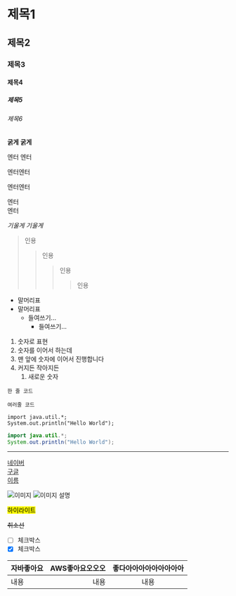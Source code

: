 <!-- https://www.markdownguide.org/cheat-sheet/ -->
<!-- cmd + /, ctrl + / : 주석 -> 인식이 안되는 글 -->

<!-- headline 또는 heading -->
# 제목1
## 제목2
### 제목3 
<!-- 일반적으로 velog, notion 3까지 지원... -->
#### 제목4
##### 제목5
###### 제목6

<!-- bold 굵게 -->
**굵게**
__굵게__
<!-- enter 1개는 무시된다 -->

엔터
엔터

엔터엔터

엔터엔터

엔터  
엔터
<!-- 스페이스 2개가 있으면 줄바꿈 인정 -->

<!-- italic 기울게 -->
*기울게*
_기울게_

> 인용
> > 인용
> > > 인용
> > > > 인용

* 말머리표
* 말머리표
    * 들여쓰기...
        * 들여쓰기...

1. 숫자로 표현
2. 숫자를 이어서 하는데
1. 맨 앞에 숫자에 이어서 진행합니다
10. 커지든 작아지든
    1. 새로운 숫자 
    <!-- 들여쓰기의 경우에는 1로만 시작 가능 -->

`한 줄 코드`
```
여러줄 코드
```

```
import java.util.*;
System.out.println("Hello World");
```

<!-- 컬러셋 차이 -->
```java
import java.util.*;
System.out.println("Hello World");
```

<!-- 가로 구분선 -->
---

[네이버](https://naver.com)  
[구글](https://google.com)  
[이름](주소)

![이미지](https://plus.unsplash.com/premium_photo-1752521132303-15829446682e?q=80&w=1315&auto=format&fit=crop&ixlib=rb-4.1.0&ixid=M3wxMjA3fDB8MHxwaG90by1wYWdlfHx8fGVufDB8fHx8fA%3D%3D)
![이미지 설명](주소)

<!-- ==하이라이트== -->
<mark>하이라이트</mark>

~~취소선~~

- [ ] 체크박스
- [x] 체크박스

|자바좋아요|AWS좋아요오오오|좋다아아아아아아아아아|
|:------|-----------:|:---------------:|
|내용    |내용         |내용


<!-- 이미지 입력 방법으로 배지도 달 수 있다. 깃허브 배지 활용(사이트는 디스코드 참조) 멋사 홈피 커리큘럼 참조해서 넣기-->
